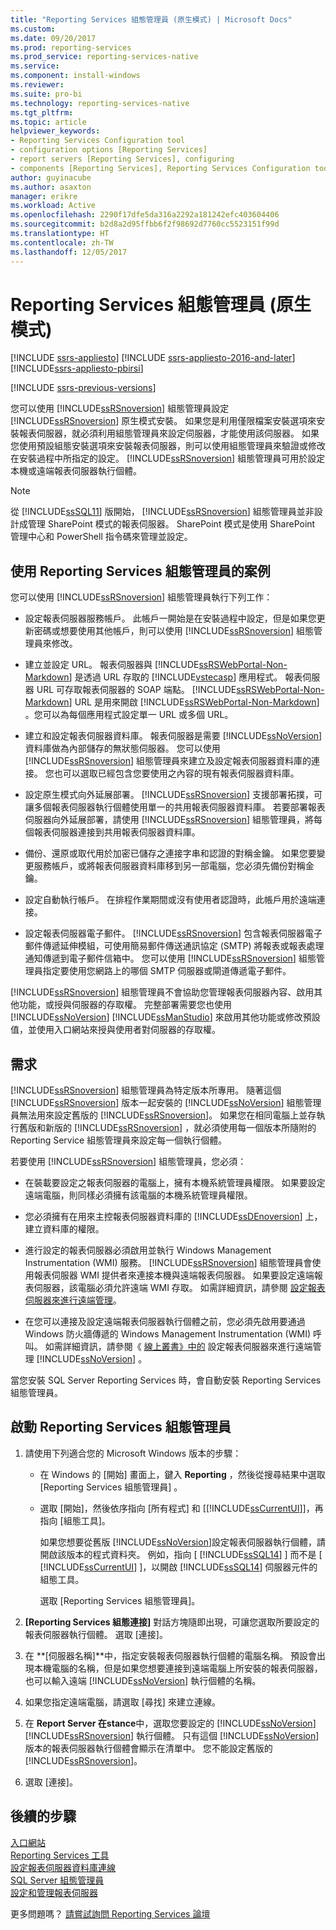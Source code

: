 ```yaml
---
title: "Reporting Services 組態管理員 (原生模式) | Microsoft Docs"
ms.custom: 
ms.date: 09/20/2017
ms.prod: reporting-services
ms.prod_service: reporting-services-native
ms.service: 
ms.component: install-windows
ms.reviewer: 
ms.suite: pro-bi
ms.technology: reporting-services-native
ms.tgt_pltfrm: 
ms.topic: article
helpviewer_keywords:
- Reporting Services Configuration tool
- configuration options [Reporting Services]
- report servers [Reporting Services], configuring
- components [Reporting Services], Reporting Services Configuration tool
author: guyinacube
ms.author: asaxton
manager: erikre
ms.workload: Active
ms.openlocfilehash: 2290f17dfe5da316a2292a181242efc403604406
ms.sourcegitcommit: b2d8a2d95ffbb6f2f98692d7760cc5523151f99d
ms.translationtype: HT
ms.contentlocale: zh-TW
ms.lasthandoff: 12/05/2017
---
```

# <a name="reporting-services-configuration-manager-native-mode"></a>Reporting Services 組態管理員 (原生模式)

[!INCLUDE [ssrs-appliesto](../../includes/ssrs-appliesto.md)] [!INCLUDE [ssrs-appliesto-2016-and-later](../../includes/ssrs-appliesto-2016-and-later.md)] [!INCLUDE[ssrs-appliesto-pbirsi](../../includes/ssrs-appliesto-pbirs.md)]

[!INCLUDE [ssrs-previous-versions](../../includes/ssrs-previous-versions.md)]

您可以使用 [!INCLUDE[ssRSnoversion](../../includes/ssrsnoversion-md.md)] 組態管理員設定 [!INCLUDE[ssRSnoversion](../../includes/ssrsnoversion-md.md)] 原生模式安裝。 如果您是利用僅限檔案安裝選項來安裝報表伺服器，就必須利用組態管理員來設定伺服器，才能使用該伺服器。 如果您使用預設組態安裝選項來安裝報表伺服器，則可以使用組態管理員來驗證或修改在安裝過程中所指定的設定。 [!INCLUDE[ssRSnoversion](../../includes/ssrsnoversion-md.md)] 組態管理員可用於設定本機或遠端報表伺服器執行個體。

> [!NOTE]
> 從 [!INCLUDE[ssSQL11](../../includes/sssql11-md.md)] 版開始， [!INCLUDE[ssRSnoversion](../../includes/ssrsnoversion-md.md)] 組態管理員並非設計成管理 SharePoint 模式的報表伺服器。 SharePoint 模式是使用 SharePoint 管理中心和 PowerShell 指令碼來管理並設定。  
  
##  <a name="bkmk_scenarios"></a> 使用 Reporting Services 組態管理員的案例  
 您可以使用 [!INCLUDE[ssRSnoversion](../../includes/ssrsnoversion-md.md)] 組態管理員執行下列工作：  
  
-   設定報表伺服器服務帳戶。 此帳戶一開始是在安裝過程中設定，但是如果您更新密碼或想要使用其他帳戶，則可以使用 [!INCLUDE[ssRSnoversion](../../includes/ssrsnoversion-md.md)] 組態管理員來修改。  
  
-   建立並設定 URL。 報表伺服器與 [!INCLUDE[ssRSWebPortal-Non-Markdown](../../includes/ssrswebportal-non-markdown-md.md)] 是透過 URL 存取的 [!INCLUDE[vstecasp](../../includes/vstecasp-md.md)] 應用程式。 報表伺服器 URL 可存取報表伺服器的 SOAP 端點。 [!INCLUDE[ssRSWebPortal-Non-Markdown](../../includes/ssrswebportal-non-markdown-md.md)] URL 是用來開啟 [!INCLUDE[ssRSWebPortal-Non-Markdown](../../includes/ssrswebportal-non-markdown-md.md)] 。您可以為每個應用程式設定單一 URL 或多個 URL。  
  
-   建立和設定報表伺服器資料庫。 報表伺服器是需要 [!INCLUDE[ssNoVersion](../../includes/ssnoversion-md.md)] 資料庫做為內部儲存的無狀態伺服器。 您可以使用 [!INCLUDE[ssRSnoversion](../../includes/ssrsnoversion-md.md)] 組態管理員來建立及設定報表伺服器資料庫的連接。 您也可以選取已經包含您要使用之內容的現有報表伺服器資料庫。  
  
-   設定原生模式向外延展部署。 [!INCLUDE[ssRSnoversion](../../includes/ssrsnoversion-md.md)] 支援部署拓撲，可讓多個報表伺服器執行個體使用單一的共用報表伺服器資料庫。 若要部署報表伺服器向外延展部署，請使用 [!INCLUDE[ssRSnoversion](../../includes/ssrsnoversion-md.md)] 組態管理員，將每個報表伺服器連接到共用報表伺服器資料庫。  
  
-   備份、還原或取代用於加密已儲存之連接字串和認證的對稱金鑰。 如果您要變更服務帳戶，或將報表伺服器資料庫移到另一部電腦，您必須先備份對稱金鑰。  
  
-   設定自動執行帳戶。 在排程作業期間或沒有使用者認證時，此帳戶用於遠端連接。  
  
-   設定報表伺服器電子郵件。 [!INCLUDE[ssRSnoversion](../../includes/ssrsnoversion-md.md)] 包含報表伺服器電子郵件傳遞延伸模組，可使用簡易郵件傳送通訊協定 (SMTP) 將報表或報表處理通知傳遞到電子郵件信箱中。 您可以使用 [!INCLUDE[ssRSnoversion](../../includes/ssrsnoversion-md.md)] 組態管理員指定要使用您網路上的哪個 SMTP 伺服器或閘道傳遞電子郵件。  
  
 [!INCLUDE[ssRSnoversion](../../includes/ssrsnoversion-md.md)] 組態管理員不會協助您管理報表伺服器內容、啟用其他功能，或授與伺服器的存取權。 完整部署需要您也使用 [!INCLUDE[ssNoVersion](../../includes/ssnoversion-md.md)] [!INCLUDE[ssManStudio](../../includes/ssmanstudio-md.md)] 來啟用其他功能或修改預設值，並使用入口網站來授與使用者對伺服器的存取權。

##  <a name="bkmk_requirements"></a> 需求

[!INCLUDE[ssRSnoversion](../../includes/ssrsnoversion-md.md)] 組態管理員為特定版本所專用。 隨著這個 [!INCLUDE[ssRSnoversion](../../includes/ssrsnoversion-md.md)] 版本一起安裝的 [!INCLUDE[ssNoVersion](../../includes/ssnoversion-md.md)] 組態管理員無法用來設定舊版的 [!INCLUDE[ssRSnoversion](../../includes/ssrsnoversion-md.md)]。 如果您在相同電腦上並存執行舊版和新版的 [!INCLUDE[ssRSnoversion](../../includes/ssrsnoversion-md.md)] ，就必須使用每一個版本所隨附的 Reporting Service 組態管理員來設定每一個執行個體。  

若要使用 [!INCLUDE[ssRSnoversion](../../includes/ssrsnoversion-md.md)] 組態管理員，您必須：

- 在裝載要設定之報表伺服器的電腦上，擁有本機系統管理員權限。 如果要設定遠端電腦，則同樣必須擁有該電腦的本機系統管理員權限。

- 您必須擁有在用來主控報表伺服器資料庫的 [!INCLUDE[ssDEnoversion](../../includes/ssdenoversion-md.md)] 上，建立資料庫的權限。

- 進行設定的報表伺服器必須啟用並執行 Windows Management Instrumentation (WMI) 服務。 [!INCLUDE[ssRSnoversion](../../includes/ssrsnoversion-md.md)] 組態管理員會使用報表伺服器 WMI 提供者來連接本機與遠端報表伺服器。 如果要設定遠端報表伺服器，該電腦必須允許遠端 WMI 存取。 如需詳細資訊，請參閱 [設定報表伺服器來進行遠端管理](../../reporting-services/report-server/configure-a-report-server-for-remote-administration.md)。  

- 在您可以連接及設定遠端報表伺服器執行個體之前，您必須先啟用要通過 Windows 防火牆傳遞的 Windows Management Instrumentation (WMI) 呼叫。 如需詳細資訊，請參閱《 [線上叢書》中的](../../reporting-services/report-server/configure-a-report-server-for-remote-administration.md) 設定報表伺服器來進行遠端管理 [!INCLUDE[ssNoVersion](../../includes/ssnoversion-md.md)] 。

當您安裝 SQL Server Reporting Services 時，會自動安裝 Reporting Services 組態管理員。

##  <a name="bkmk_start_configuration_manager"></a> 啟動 Reporting Services 組態管理員

1.  請使用下列適合您的 Microsoft Windows 版本的步驟：

    - 在 Windows 的 [開始] 畫面上，鍵入 **Reporting** ，然後從搜尋結果中選取 [Reporting Services 組態管理員] 。

    - 選取 [開始]，然後依序指向 [所有程式] 和 [[!INCLUDE[ssCurrentUI](../../includes/sscurrentui-md.md)]]，再指向 [組態工具]。

         如果您想要從舊版 [!INCLUDE[ssNoVersion](../../includes/ssnoversion-md.md)]設定報表伺服器執行個體，請開啟該版本的程式資料夾。 例如，指向 [ [!INCLUDE[ssSQL14](../../includes/sssql14-md.md)] ] 而不是 [ [!INCLUDE[ssCurrentUI](../../includes/sscurrentui-md.md)] ]，以開啟 [!INCLUDE[ssSQL14](../../includes/sssql14-md.md)] 伺服器元件的組態工具。

         選取 [Reporting Services 組態管理員]。

2. **[Reporting Services 組態連接]** 對話方塊隨即出現，可讓您選取所要設定的報表伺服器執行個體。 選取 [連接]。

3. 在 **[伺服器名稱]**中，指定安裝報表伺服器執行個體的電腦名稱。 預設會出現本機電腦的名稱，但是如果您想要連接到遠端電腦上所安裝的報表伺服器，也可以輸入遠端 [!INCLUDE[ssNoVersion](../../includes/ssnoversion-md.md)] 執行個體的名稱。

4. 如果您指定遠端電腦，請選取 [尋找] 來建立連線。

5. 在 **Report Server 在stance**中，選取您要設定的 [!INCLUDE[ssNoVersion](../../includes/ssnoversion-md.md)] [!INCLUDE[ssRSnoversion](../../includes/ssrsnoversion-md.md)] 執行個體。 只有這個 [!INCLUDE[ssNoVersion](../../includes/ssnoversion-md.md)] 版本的報表伺服器執行個體會顯示在清單中。 您不能設定舊版的 [!INCLUDE[ssRSnoversion](../../includes/ssrsnoversion-md.md)]。

6. 選取 [連接]。

## <a name="next-steps"></a>後續的步驟

[入口網站](../../reporting-services/web-portal-ssrs-native-mode.md)   
[Reporting Services 工具](../../reporting-services/tools/reporting-services-tools.md)   
[設定報表伺服器資料庫連線](../../reporting-services/install-windows/configure-a-report-server-database-connection-ssrs-configuration-manager.md)   
[SQL Server 組態管理員](../../relational-databases/sql-server-configuration-manager.md)   
[設定和管理報表伺服器](../../reporting-services/report-server/configure-and-administer-a-report-server-ssrs-native-mode.md)  

更多問題嗎？ [請嘗試詢問 Reporting Services 論壇](http://go.microsoft.com/fwlink/?LinkId=620231)
